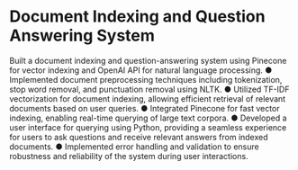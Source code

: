 # Document Indexing and Question Answering System
 Built a document indexing and question-answering system using Pinecone for vector indexing and OpenAI API for natural language processing. ● Implemented document preprocessing techniques including tokenization, stop word removal, and punctuation removal using NLTK. ● Utilized TF-IDF vectorization for document indexing, allowing efficient retrieval of relevant documents based on user queries. ● Integrated Pinecone for fast vector indexing, enabling real-time querying of large text corpora. ● Developed a user interface for querying using Python, providing a seamless experience for users to ask questions and receive relevant answers from indexed documents. ● Implemented error handling and validation to ensure robustness and reliability of the system during user interactions.
